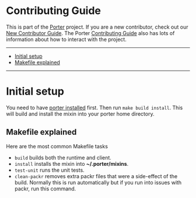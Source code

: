 # Contributing Guide

This is part of the [Porter][porter] project. If you are a new contributor,
check out our [New Contributor Guide][new-contrib]. The Porter [Contributing
Guide][contrib] also has lots of information about how to interact with the
project.

[porter]: https://github.com/deislabs/porter
[new-contrib]: https://porter.sh/contribute
[contrib]: https://github.com/deislabs/porter/blob/main/CONTRIBUTING.md

---

* [Initial setup](#initial-setup)
* [Makefile explained](#makefile-explained)

---

# Initial setup

You need to have [porter installed](https://porter.sh/install) first. Then run
`make build install`. This will build and install the mixin into your porter
home directory.

## Makefile explained

Here are the most common Makefile tasks

* `build` builds both the runtime and client.
* `install` installs the mixin into **~/.porter/mixins**.
* `test-unit` runs the unit tests.
* `clean-packr` removes extra packr files that were a side-effect of the build.
  Normally this is run automatically but if you run into issues with packr,
  run this command.

